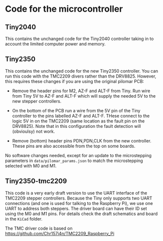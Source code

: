 # Code for the microcontroller

## Tiny2040
This contains the unchanged code for the Tiny2040 controller taking in to account the limited computer power and memory.

## Tiny2350
This contains the unchanged code for the new Tiny2350 controller. You can run this code with the TMC2209 divers rather than the DRV8825. However, this requires these changes if you are using the original pilomar PCB:

* Remove the header pins for M2, AZ-F and ALT-F from Tiny. Run wire from Tiny 5V to AZ-F and ALT-F which will supply the needed 5V to the new stepper controllers.  

* On the bottom of the PCB run a wire from the 5V pin of the Tiny controller to the pins labelled AZ-F and ALT-F. THese connect to the logic 5V in on the TMC2209 (same location as the fault pin on the DRV8825). Note that in this configuration the fault detection will (obvioulsy) not work.

* Remove (bottom) header pins PDN,PDN,CLK from the new controller. These pins are also accessible from the top on some boards. 

No software changes needed, except for an update to the microstepping parameters in `data/pilomar_params.json` to match the microstepping selected with M0 and M1. 


## Tiny2350-tmc2209
This code is a very early draft version to use the UART interface of the TMC2209 stepper controllers. Because the Tiny only supports two UART connections (and one is used for talking to the Raspberry Pi), we use one UART to address both steppers. The driver board can have their ID set using the M0 and M1 pins. For details check the draft schematics and board in the `KiCad` folder.

The TMC driver code is based on https://github.com/Chr157i4n/TMC2209_Raspberry_Pi 
